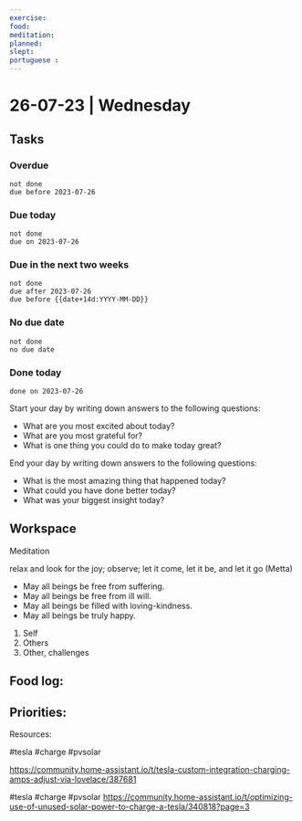 ```yaml
---
exercise: 
food:
meditation:
planned:
slept:
portuguese :
---
```


# 26-07-23 | Wednesday

## Tasks
### Overdue
```tasks
not done
due before 2023-07-26
```

### Due today
```tasks
not done
due on 2023-07-26
```

### Due in the next two weeks
```tasks
not done
due after 2023-07-26
due before {{date+14d:YYYY-MM-DD}}
```

### No due date
```tasks
not done
no due date
```

### Done today
```tasks
done on 2023-07-26
```


Start your day by writing down answers to the following questions:

- What are you most excited about today? 
- What are you most grateful for? 
- What is one thing you could do to make today great?  

End your day by writing down answers to the following questions: 

- What is the most amazing thing that happened today? 
- What could you have done better today? 
- What was your biggest insight today?

## Workspace

Meditation 

relax and look for the joy; observe; let it come, let it be, and let it go
(Metta)
-   May all beings be free from suffering.
-   May all beings be free from ill will.
-   May all beings be filled with loving-kindness.
-   May all beings be truly happy.

1. Self
2. Others
3. Other, challenges

Food log:
- 

Priorities:
- 

Resources:

#tesla #charge #pvsolar 


https://community.home-assistant.io/t/tesla-custom-integration-charging-amps-adjust-via-lovelace/387681

#tesla #charge #pvsolar 
https://community.home-assistant.io/t/optimizing-use-of-unused-solar-power-to-charge-a-tesla/340818?page=3